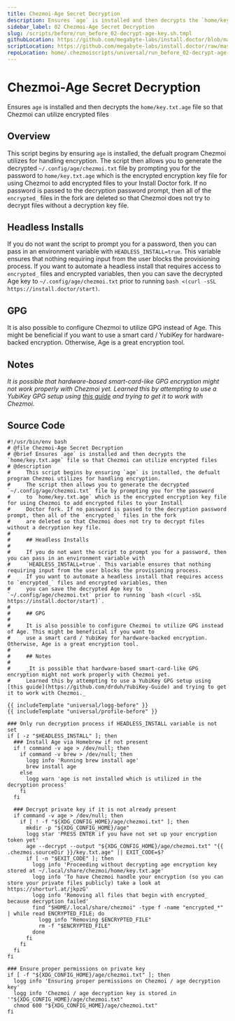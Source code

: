 ```yaml
---
title: Chezmoi-Age Secret Decryption
description: Ensures `age` is installed and then decrypts the `home/key.txt.age` file so that Chezmoi can utilize encrypted files
sidebar_label: 02 Chezmoi-Age Secret Decryption
slug: /scripts/before/run_before_02-decrypt-age-key.sh.tmpl
githubLocation: https://github.com/megabyte-labs/install.doctor/blob/master/home/.chezmoiscripts/universal/run_before_02-decrypt-age-key.sh.tmpl
scriptLocation: https://github.com/megabyte-labs/install.doctor/raw/master/home/.chezmoiscripts/universal/run_before_02-decrypt-age-key.sh.tmpl
repoLocation: home/.chezmoiscripts/universal/run_before_02-decrypt-age-key.sh.tmpl
---
```

# Chezmoi-Age Secret Decryption

Ensures `age` is installed and then decrypts the `home/key.txt.age` file so that Chezmoi can utilize encrypted files

## Overview

This script begins by ensuring `age` is installed, the defualt program Chezmoi utilizes for handling encryption.
The script then allows you to generate the decrypted `~/.config/age/chezmoi.txt` file by prompting you for the password
to `home/key.txt.age` which is the encrypted encryption key file for using Chezmoi to add encrypted files to your Install
Doctor fork. If no password is passed to the decryption password prompt, then all of the `encrypted_` files in the fork
are deleted so that Chezmoi does not try to decrypt files without a decryption key file.

## Headless Installs

If you do not want the script to prompt you for a password, then you can pass in an environment variable with
`HEADLESS_INSTALL=true`. This variable ensures that nothing requiring input from the user blocks the provisioning process.
If you want to automate a headless install that requires access to `encrypted_` files and encrypted variables, then
you can save the decrypted Age key to `~/.config/age/chezmoi.txt` prior to running `bash <(curl -sSL https://install.doctor/start)`.

## GPG

It is also possible to configure Chezmoi to utilize GPG instead of Age. This might be beneficial if you want to
use a smart card / YubiKey for hardware-backed encryption. Otherwise, Age is a great encryption tool.

## Notes

_It is possible that hardware-based smart-card-like GPG encryption might not work properly with Chezmoi yet.
Learned this by attempting to use a YubiKey GPG setup using [this guide](https://github.com/drduh/YubiKey-Guide) and trying to get it to work with Chezmoi._



## Source Code

```
#!/usr/bin/env bash
# @file Chezmoi-Age Secret Decryption
# @brief Ensures `age` is installed and then decrypts the `home/key.txt.age` file so that Chezmoi can utilize encrypted files
# @description
#     This script begins by ensuring `age` is installed, the defualt program Chezmoi utilizes for handling encryption.
#     The script then allows you to generate the decrypted `~/.config/age/chezmoi.txt` file by prompting you for the password
#     to `home/key.txt.age` which is the encrypted encryption key file for using Chezmoi to add encrypted files to your Install
#     Doctor fork. If no password is passed to the decryption password prompt, then all of the `encrypted_` files in the fork
#     are deleted so that Chezmoi does not try to decrypt files without a decryption key file.
#
#     ## Headless Installs
#
#     If you do not want the script to prompt you for a password, then you can pass in an environment variable with
#     `HEADLESS_INSTALL=true`. This variable ensures that nothing requiring input from the user blocks the provisioning process.
#     If you want to automate a headless install that requires access to `encrypted_` files and encrypted variables, then
#     you can save the decrypted Age key to `~/.config/age/chezmoi.txt` prior to running `bash <(curl -sSL https://install.doctor/start)`.
#
#     ## GPG
#
#     It is also possible to configure Chezmoi to utilize GPG instead of Age. This might be beneficial if you want to
#     use a smart card / YubiKey for hardware-backed encryption. Otherwise, Age is a great encryption tool.
#
#     ## Notes
#
#     _It is possible that hardware-based smart-card-like GPG encryption might not work properly with Chezmoi yet.
#     Learned this by attempting to use a YubiKey GPG setup using [this guide](https://github.com/drduh/YubiKey-Guide) and trying to get it to work with Chezmoi._

{{ includeTemplate "universal/logg-before" }}
{{ includeTemplate "universal/profile-before" }}

### Only run decryption process if HEADLESS_INSTALL variable is not set
if [ -z "$HEADLESS_INSTALL" ]; then
  ### Install Age via Homebrew if not present
  if ! command -v age > /dev/null; then
    if command -v brew > /dev/null; then
      logg info 'Running brew install age'
      brew install age
    else
      logg warn 'age is not installed which is utilized in the decryption process'
    fi
  fi

  ### Decrypt private key if it is not already present
  if command -v age > /dev/null; then
    if [ ! -f "${XDG_CONFIG_HOME}/age/chezmoi.txt" ]; then
      mkdir -p "${XDG_CONFIG_HOME}/age"
      logg star 'PRESS ENTER if you have not set up your encryption token yet'
      age --decrypt --output "${XDG_CONFIG_HOME}/age/chezmoi.txt" "{{ .chezmoi.sourceDir }}/key.txt.age" || EXIT_CODE=$?
      if [ -n "$EXIT_CODE" ]; then
        logg info 'Proceeding without decrypting age encryption key stored at ~/.local/share/chezmoi/home/key.txt.age'
        logg info 'To have Chezmoi handle your encryption (so you can store your private files publicly) take a look at https://shorturl.at/jkpzG'
        logg info 'Removing all files that begin with encrypted_ because decryption failed'
        find "$HOME/.local/share/chezmoi" -type f -name "encrypted_*" | while read ENCRYPTED_FILE; do
          logg info "Removing $ENCRYPTED_FILE"
          rm -f "$ENCRYPTED_FILE"
        done
      fi
    fi
  fi
fi

### Ensure proper permissions on private key
if [ -f "${XDG_CONFIG_HOME}/age/chezmoi.txt" ]; then
  logg info 'Ensuring proper permissions on Chezmoi / age decryption key'
  logg info 'Chezmoi / age decryption key is stored in '"${XDG_CONFIG_HOME}/age/chezmoi.txt"
  chmod 600 "${XDG_CONFIG_HOME}/age/chezmoi.txt"
fi
```

